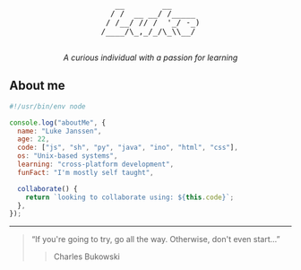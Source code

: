 <!--
**lukejans/lukejans** is a ✨ _special_ ✨ repository because its `README.md` (this file) appears on your GitHub profile.
-->

<div align="center">
   <pre>
   __        __      
  / /  __ __/ /_____ 
 / /__/ // /  '_/ -_)
/____/\_,_/_/\_\\__/ 
   </pre>
    <p>
       <em>A curious individual with a passion for learning</em>
    </p>
    <!-- 
    <img alt="views" src="https://komarev.com/ghpvc/?username=lukejans&label=views">
    <img alt="open source" src="https://img.shields.io/badge/open_source-gray?logo=undertale&logoColor=red&labelColor=turquoise">
    <img alt="caffinated" src="https://img.shields.io/badge/caffeinated-gray?logo=coffeescript&logoColor=white&labelColor=5B4638"> 
    -->
</div>

## About me 
```JavaScript
#!/usr/bin/env node

console.log("aboutMe", {
  name: "Luke Janssen",
  age: 22,
  code: ["js", "sh", "py", "java", "ino", "html", "css"],
  os: "Unix-based systems",
  learning: "cross-platform development",
  funFact: "I'm mostly self taught",

  collaborate() {
    return `looking to collaborate using: ${this.code}`;
  },
});
```

---
> “If you're going to try, go all the way. Otherwise, don't even start...”
>> Charles Bukowski
